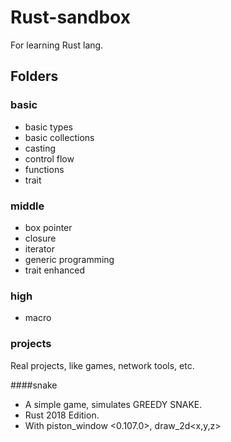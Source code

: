 # Rust-sandbox
For learning Rust lang.

## Folders
### basic
* basic types
* basic collections
* casting
* control flow
* functions
* trait

### middle
* box pointer
* closure
* iterator
* generic programming
* trait enhanced

### high
* macro

### projects
Real projects, like games, network tools, etc.

####snake

* A simple game, simulates GREEDY SNAKE.
* Rust 2018 Edition.
* With piston_window <0.107.0>, draw_2d<x,y,z>
